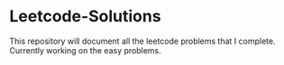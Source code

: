 # Leetcode-Solutions
This repository will document all the leetcode problems that I complete. <br> 
Currently working on the easy problems.

